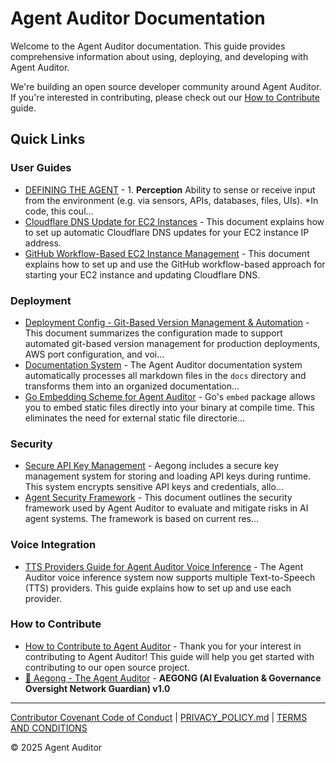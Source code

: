 # Agent Auditor Documentation

Welcome to the Agent Auditor documentation. This guide provides comprehensive information about using, deploying, and developing with Agent Auditor.

We're building an open source developer community around Agent Auditor. If you're interested in contributing, please check out our [How to Contribute](contribute/CONTRIBUTE.md) guide.

## Quick Links

### User Guides

* [DEFINING THE AGENT](guides/DEFINING_THE_AGENT.md) - 1.  **Perception**       Ability to sense or receive input from the environment (e.g. via sensors, APIs, databases, files, UIs).          *In code, this coul...
* [Cloudflare DNS Update for EC2 Instances](guides/cloudflare-dns-setup.md) - This document explains how to set up automatic Cloudflare DNS updates for your EC2 instance IP address.
* [GitHub Workflow-Based EC2 Instance Management](guides/github-workflow-ec2-setup.md) - This document explains how to set up and use the GitHub workflow-based approach for starting your EC2 instance and updating Cloudflare DNS.

### Deployment

* [Deployment Config - Git-Based Version Management & Automation](deployment/DEPLOYMENT_CONFIG.md) - This document summarizes the configuration made to support automated git-based version management for production deployments, AWS port configuration, and voi...
* [Documentation System](deployment/DOCUMENTATION.md) - The Agent Auditor documentation system automatically processes all markdown files in the `docs` directory and transforms them into an organized documentation...
* [Go Embedding Scheme for Agent Auditor](deployment/embedding_example.md) - Go's `embed` package allows you to embed static files directly into your binary at compile time. This eliminates the need for external static file directorie...

### Security

* [Secure API Key Management](security/KEY_MANAGEMENT.md) - Aegong includes a secure key management system for storing and loading API keys during runtime. This system encrypts sensitive API keys and credentials, allo...
* [Agent Security Framework](security/SECURITY_FRAMEWORK.md) - This document outlines the security framework used by Agent Auditor to evaluate and mitigate risks in AI agent systems. The framework is based on current res...

### Voice Integration

* [TTS Providers Guide for Agent Auditor Voice Inference](voice/TTS_PROVIDERS.md) - The Agent Auditor voice inference system now supports multiple Text-to-Speech (TTS) providers. This guide explains how to set up and use each provider.

### How to Contribute

* [How to Contribute to Agent Auditor](contribute/CONTRIBUTE.md) - Thank you for your interest in contributing to Agent Auditor! This guide will help you get started with contributing to our open source project.
* [🤖 Aegong - The Agent Auditor](contribute/README.md) - **AEGONG (AI Evaluation & Governance Oversight Network Guardian) v1.0**



---

<div class="footer-links">
<a href="#/legal/CODE_OF_CONDUCT.md" class="footer-link">Contributor Covenant Code of Conduct</a> | <a href="#/legal/PRIVACY_POLICY.md" class="footer-link">PRIVACY_POLICY.md</a> | <a href="#/legal/TERMS_AND_CONDITIONS.md" class="footer-link">TERMS AND CONDITIONS</a>

© 2025 Agent Auditor
</div>
